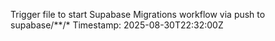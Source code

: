 Trigger file to start Supabase Migrations workflow via push to supabase/**/*
Timestamp: 2025-08-30T22:32:00Z

